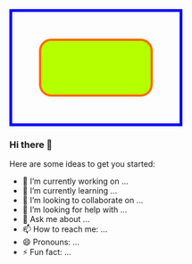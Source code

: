 <svg width="300" height="200" style="border:5px solid blue">
<rect x="50" y="50" rx="20" ry="20" width="200" height="100"
style="fill:rgb(182, 255, 0);stroke-width:4;stroke:rgb(255, 106, 0);"></rect>
</svg>

### Hi there 👋

<!--
**delaviel-anger/delaviel-anger** is a ✨ _special_ ✨ repository because its `README.md` (this file) appears on your GitHub profile.
-->
Here are some ideas to get you started:

- 🔭 I’m currently working on ...
- 🌱 I’m currently learning ...
- 👯 I’m looking to collaborate on ...
- 🤔 I’m looking for help with ...
- 💬 Ask me about ...
- 📫 How to reach me: ...
- 😄 Pronouns: ...
- ⚡ Fun fact: ...
